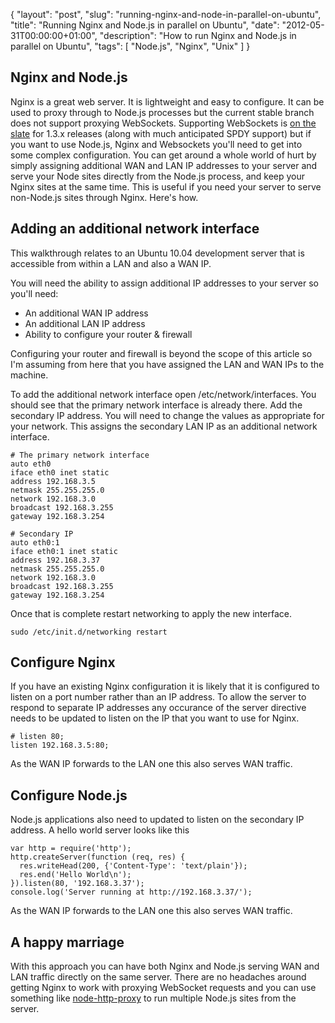 {
  "layout": "post",
  "slug": "running-nginx-and-node-in-parallel-on-ubuntu",
  "title": "Running Nginx and Node.js in parallel on Ubuntu",
  "date": "2012-05-31T00:00:00+01:00",
  "description": "How to run Nginx and Node.js in parallel on Ubuntu",
  "tags": [
    "Node.js",
    "Nginx",
    "Unix"
  ]
}

## Nginx and Node.js

Nginx is a great web server. It is lightweight and easy to configure. It can be used to proxy through to Node.js processes but the current stable branch does not support proxying WebSockets. Supporting WebSockets is [on the slate][1] for 1.3.x releases (along with much anticipated SPDY support) but if you want to use Node.js, Nginx and Websockets you'll need to get into some complex configuration. You can get around a whole world of hurt by simply assigning additional WAN and LAN IP addresses to your server and serve your Node sites directly from the Node.js process, and keep your Nginx sites at the same time. This is useful if you need your server to serve non-Node.js sites through Nginx. Here's how. 

## Adding an additional network interface

This walkthrough relates to an Ubuntu 10.04 development server that is accessible from within a LAN and also a WAN IP.

You will need the ability to assign additional IP addresses to your server so you'll need:

* An additional WAN IP address
* An additional LAN IP address
* Ability to configure your router & firewall

Configuring your router and firewall is beyond the scope of this article so I'm assuming from here that you have assigned the LAN and WAN IPs to the machine.

To add the additional network interface open /etc/network/interfaces. You should see that the primary network interface is already there. Add the secondary IP address. You will need to change the values as appropriate for your network. This assigns the secondary LAN IP as an additional network interface. 

    # The primary network interface
    auto eth0
    iface eth0 inet static
    address 192.168.3.5
    netmask 255.255.255.0
    network 192.168.3.0
    broadcast 192.168.3.255
    gateway 192.168.3.254

    # Secondary IP
    auto eth0:1
    iface eth0:1 inet static
    address 192.168.3.37
    netmask 255.255.255.0
    network 192.168.3.0
    broadcast 192.168.3.255
    gateway 192.168.3.254

Once that is complete restart networking to apply the new interface.

    sudo /etc/init.d/networking restart

## Configure Nginx

If you have an existing Nginx configuration it is likely that it is configured to listen on a port number rather than an IP address. To allow the server to respond to separate IP addresses any occurance of the server directive needs to be updated to listen on the IP that you want to use for Nginx.

    # listen 80;
    listen 192.168.3.5:80;

As the WAN IP forwards to the LAN one this also serves WAN traffic.

## Configure Node.js

Node.js applications also need to updated to listen on the secondary IP address. A hello world server looks like this

    var http = require('http');
    http.createServer(function (req, res) {
      res.writeHead(200, {'Content-Type': 'text/plain'});
      res.end('Hello World\n');
    }).listen(80, '192.168.3.37');
    console.log('Server running at http://192.168.3.37/');

As the WAN IP forwards to the LAN one this also serves WAN traffic.

## A happy marriage

With this approach you can have both Nginx and Node.js serving WAN and LAN traffic directly on the same server. There are no headaches around getting Nginx to work with proxying WebSocket requests and you can use something like [node-http-proxy][2] to run multiple Node.js sites from the server. 

[1]: http://trac.nginx.org/nginx/roadmap
[2]: https://github.com/nodejitsu/node-http-proxy
